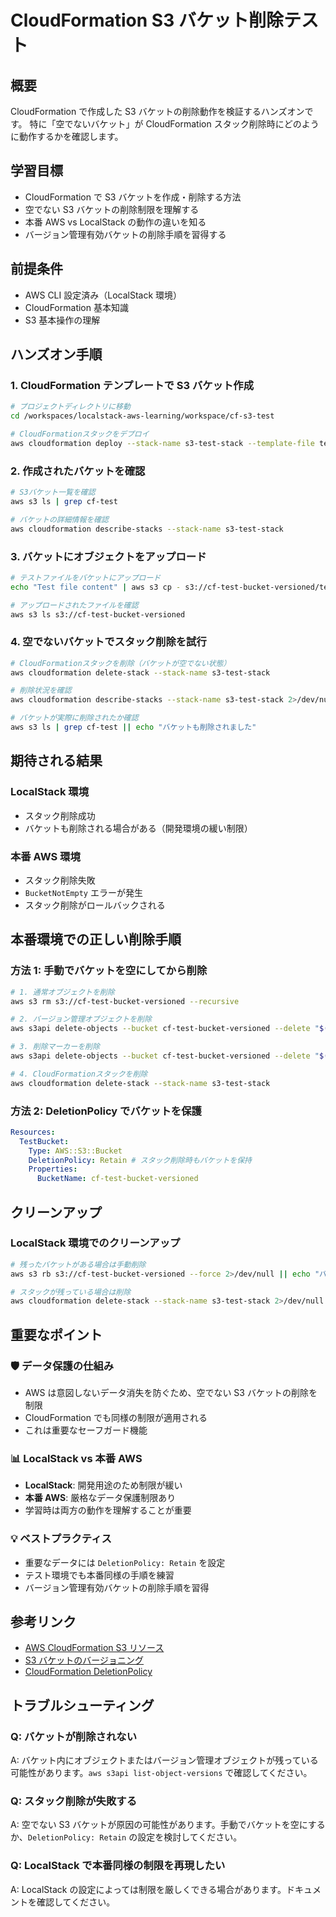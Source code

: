 # CloudFormation S3 バケット削除テスト

## 概要

CloudFormation で作成した S3 バケットの削除動作を検証するハンズオンです。
特に「空でないバケット」が CloudFormation スタック削除時にどのように動作するかを確認します。

## 学習目標

- CloudFormation で S3 バケットを作成・削除する方法
- 空でない S3 バケットの削除制限を理解する
- 本番 AWS vs LocalStack の動作の違いを知る
- バージョン管理有効バケットの削除手順を習得する

## 前提条件

- AWS CLI 設定済み（LocalStack 環境）
- CloudFormation 基本知識
- S3 基本操作の理解

## ハンズオン手順

### 1. CloudFormation テンプレートで S3 バケット作成

```bash
# プロジェクトディレクトリに移動
cd /workspaces/localstack-aws-learning/workspace/cf-s3-test

# CloudFormationスタックをデプロイ
aws cloudformation deploy --stack-name s3-test-stack --template-file template.yaml
```

### 2. 作成されたバケットを確認

```bash
# S3バケット一覧を確認
aws s3 ls | grep cf-test

# バケットの詳細情報を確認
aws cloudformation describe-stacks --stack-name s3-test-stack
```

### 3. バケットにオブジェクトをアップロード

```bash
# テストファイルをバケットにアップロード
echo "Test file content" | aws s3 cp - s3://cf-test-bucket-versioned/test-file.txt

# アップロードされたファイルを確認
aws s3 ls s3://cf-test-bucket-versioned
```

### 4. 空でないバケットでスタック削除を試行

```bash
# CloudFormationスタックを削除（バケットが空でない状態）
aws cloudformation delete-stack --stack-name s3-test-stack

# 削除状況を確認
aws cloudformation describe-stacks --stack-name s3-test-stack 2>/dev/null || echo "スタックは削除されました"

# バケットが実際に削除されたか確認
aws s3 ls | grep cf-test || echo "バケットも削除されました"
```

## 期待される結果

### LocalStack 環境

- スタック削除成功
- バケットも削除される場合がある（開発環境の緩い制限）

### 本番 AWS 環境

- スタック削除失敗
- `BucketNotEmpty` エラーが発生
- スタック削除がロールバックされる

## 本番環境での正しい削除手順

### 方法 1: 手動でバケットを空にしてから削除

```bash
# 1. 通常オブジェクトを削除
aws s3 rm s3://cf-test-bucket-versioned --recursive

# 2. バージョン管理オブジェクトを削除
aws s3api delete-objects --bucket cf-test-bucket-versioned --delete "$(aws s3api list-object-versions --bucket cf-test-bucket-versioned --query '{Objects: Versions[].{Key:Key,VersionId:VersionId}}')"

# 3. 削除マーカーを削除
aws s3api delete-objects --bucket cf-test-bucket-versioned --delete "$(aws s3api list-object-versions --bucket cf-test-bucket-versioned --query '{Objects: DeleteMarkers[].{Key:Key,VersionId:VersionId}}')"

# 4. CloudFormationスタックを削除
aws cloudformation delete-stack --stack-name s3-test-stack
```

### 方法 2: DeletionPolicy でバケットを保護

```yaml
Resources:
  TestBucket:
    Type: AWS::S3::Bucket
    DeletionPolicy: Retain # スタック削除時もバケットを保持
    Properties:
      BucketName: cf-test-bucket-versioned
```

## クリーンアップ

### LocalStack 環境でのクリーンアップ

```bash
# 残ったバケットがある場合は手動削除
aws s3 rb s3://cf-test-bucket-versioned --force 2>/dev/null || echo "バケットは既に削除されています"

# スタックが残っている場合は削除
aws cloudformation delete-stack --stack-name s3-test-stack 2>/dev/null || echo "スタックは既に削除されています"
```

## 重要なポイント

### 🛡️ **データ保護の仕組み**

- AWS は意図しないデータ消失を防ぐため、空でない S3 バケットの削除を制限
- CloudFormation でも同様の制限が適用される
- これは重要なセーフガード機能

### 📊 **LocalStack vs 本番 AWS**

- **LocalStack**: 開発用途のため制限が緩い
- **本番 AWS**: 厳格なデータ保護制限あり
- 学習時は両方の動作を理解することが重要

### 💡 **ベストプラクティス**

- 重要なデータには `DeletionPolicy: Retain` を設定
- テスト環境でも本番同様の手順を練習
- バージョン管理有効バケットの削除手順を習得

## 参考リンク

- [AWS CloudFormation S3 リソース](https://docs.aws.amazon.com/AWSCloudFormation/latest/UserGuide/aws-properties-s3-bucket.html)
- [S3 バケットのバージョニング](https://docs.aws.amazon.com/AmazonS3/latest/userguide/Versioning.html)
- [CloudFormation DeletionPolicy](https://docs.aws.amazon.com/AWSCloudFormation/latest/UserGuide/aws-attribute-deletionpolicy.html)

## トラブルシューティング

### Q: バケットが削除されない

A: バケット内にオブジェクトまたはバージョン管理オブジェクトが残っている可能性があります。`aws s3api list-object-versions` で確認してください。

### Q: スタック削除が失敗する

A: 空でない S3 バケットが原因の可能性があります。手動でバケットを空にするか、`DeletionPolicy: Retain` の設定を検討してください。

### Q: LocalStack で本番同様の制限を再現したい

A: LocalStack の設定によっては制限を厳しくできる場合があります。ドキュメントを確認してください。
